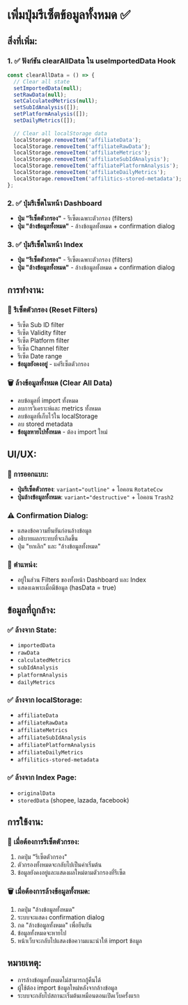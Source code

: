 # เพิ่มปุ่มรีเซ็ตข้อมูลทั้งหมด ✅

## สิ่งที่เพิ่ม:

### 1. ✅ ฟังก์ชัน clearAllData ใน useImportedData Hook
```javascript
const clearAllData = () => {
  // Clear all state
  setImportedData(null);
  setRawData(null);
  setCalculatedMetrics(null);
  setSubIdAnalysis([]);
  setPlatformAnalysis([]);
  setDailyMetrics([]);
  
  // Clear all localStorage data
  localStorage.removeItem('affiliateData');
  localStorage.removeItem('affiliateRawData');
  localStorage.removeItem('affiliateMetrics');
  localStorage.removeItem('affiliateSubIdAnalysis');
  localStorage.removeItem('affiliatePlatformAnalysis');
  localStorage.removeItem('affiliateDailyMetrics');
  localStorage.removeItem('affilitics-stored-metadata');
};
```

### 2. ✅ ปุ่มรีเซ็ตในหน้า Dashboard
- **ปุ่ม "รีเซ็ตตัวกรอง"** - รีเซ็ตเฉพาะตัวกรอง (filters)
- **ปุ่ม "ล้างข้อมูลทั้งหมด"** - ล้างข้อมูลทั้งหมด + confirmation dialog

### 3. ✅ ปุ่มรีเซ็ตในหน้า Index
- **ปุ่ม "รีเซ็ตตัวกรอง"** - รีเซ็ตเฉพาะตัวกรอง (filters)
- **ปุ่ม "ล้างข้อมูลทั้งหมด"** - ล้างข้อมูลทั้งหมด + confirmation dialog

## การทำงาน:

### 🔄 รีเซ็ตตัวกรอง (Reset Filters)
- รีเซ็ต Sub ID filter
- รีเซ็ต Validity filter
- รีเซ็ต Platform filter
- รีเซ็ต Channel filter
- รีเซ็ต Date range
- **ข้อมูลยังคงอยู่** - แค่รีเซ็ตตัวกรอง

### 🗑️ ล้างข้อมูลทั้งหมด (Clear All Data)
- ลบข้อมูลที่ import ทั้งหมด
- ลบการวิเคราะห์และ metrics ทั้งหมด
- ลบข้อมูลที่เก็บไว้ใน localStorage
- ลบ stored metadata
- **ข้อมูลหายไปทั้งหมด** - ต้อง import ใหม่

## UI/UX:

### 🎨 การออกแบบ:
- **ปุ่มรีเซ็ตตัวกรอง**: `variant="outline"` + ไอคอน `RotateCcw`
- **ปุ่มล้างข้อมูลทั้งหมด**: `variant="destructive"` + ไอคอน `Trash2`

### ⚠️ Confirmation Dialog:
- แสดงข้อความยืนยันก่อนล้างข้อมูล
- อธิบายผลกระทบที่จะเกิดขึ้น
- ปุ่ม "ยกเลิก" และ "ล้างข้อมูลทั้งหมด"

### 📍 ตำแหน่ง:
- อยู่ในส่วน Filters ของทั้งหน้า Dashboard และ Index
- แสดงเฉพาะเมื่อมีข้อมูล (hasData = true)

## ข้อมูลที่ถูกล้าง:

### ✅ ล้างจาก State:
- `importedData`
- `rawData`
- `calculatedMetrics`
- `subIdAnalysis`
- `platformAnalysis`
- `dailyMetrics`

### ✅ ล้างจาก localStorage:
- `affiliateData`
- `affiliateRawData`
- `affiliateMetrics`
- `affiliateSubIdAnalysis`
- `affiliatePlatformAnalysis`
- `affiliateDailyMetrics`
- `affilitics-stored-metadata`

### ✅ ล้างจาก Index Page:
- `originalData`
- `storedData` (shopee, lazada, facebook)

## การใช้งาน:

### 🔄 เมื่อต้องการรีเซ็ตตัวกรอง:
1. กดปุ่ม "รีเซ็ตตัวกรอง"
2. ตัวกรองทั้งหมดจะกลับไปเป็นค่าเริ่มต้น
3. ข้อมูลยังคงอยู่และแสดงผลใหม่ตามตัวกรองที่รีเซ็ต

### 🗑️ เมื่อต้องการล้างข้อมูลทั้งหมด:
1. กดปุ่ม "ล้างข้อมูลทั้งหมด"
2. ระบบจะแสดง confirmation dialog
3. กด "ล้างข้อมูลทั้งหมด" เพื่อยืนยัน
4. ข้อมูลทั้งหมดจะหายไป
5. หน้าเว็บจะกลับไปแสดงข้อความแนะนำให้ import ข้อมูล

## หมายเหตุ:
- การล้างข้อมูลทั้งหมดไม่สามารถกู้คืนได้
- ผู้ใช้ต้อง import ข้อมูลใหม่หลังจากล้างข้อมูล
- ระบบจะกลับไปสถานะเริ่มต้นเหมือนตอนเปิดเว็บครั้งแรก
